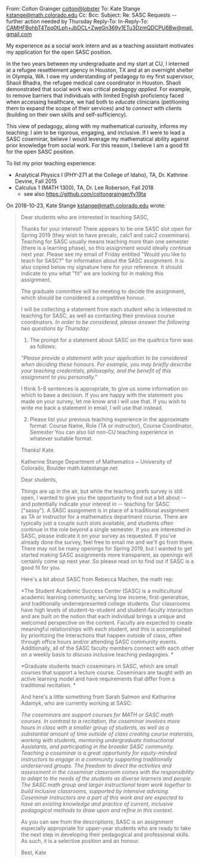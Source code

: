 From: Colton Grainger <colton@lobster>
To: Kate Stange <kstange@math.colorado.edu>
Cc: 
Bcc: 
Subject: Re: SASC Requests -- further action needed by Thursday
Reply-To: 
In-Reply-To: <CAMHFBohbT4Tpq0tLph+JbDCL+ZweGn369y1ETu3DzmQDCPU6Bw@mail.gmail.com>

My experience as a social work intern and as a teaching assistant motivates my application for the open SASC position.

In the two years between my undergraduate and my start at CU, I interned at a refugee resettlement agency in Houston, TX and at an overnight shelter in Olympia, WA. I owe my understanding of pedagogy to my first supervisor, Shaoli Bhadra, the refugee medical care coordinator in Houston. Shaoli demonstrated that social work was critical pedagogy *applied*. For example, to remove barriers that individuals with limited English proficiency faced when accessing healthcare, we had both to *educate* clinicians (petitioning them to expand the scope of their services) and to *connect* with clients (building on their own skills and self-sufficiency).

This view of pedagogy, along with my mathematical curiosity, informs my teaching: I aim to be rigorous, engaging, and inclusive. If I were to lead a SASC coseminar, believe I would leverage my mathematical ability against prior knowledge from social work. For this reason, I believe I am a good fit for the open SASC position.

To list my prior teaching experience:

- Analytical Physics I (PHY-271 at the College of Idaho), TA, Dr. Kathrine Devine, Fall 2015
- Calculus 1 (MATH 1300), TA, Dr. Lee Roberson, Fall 2018
    - see also <https://github.com/coltongrainger/fy19ta>

On 2018-10-23, Kate Stange <kstange@math.colorado.edu> wrote:

> Dear students who are interested in teaching SASC,
> 
> Thanks for your interest!  There appears to be one SASC slot open for
> Spring 2019 (they wish to have precalc, calc1 and calc2 coseminars).
> Teaching for SASC usually means teaching more than one semester (there is a
> learning phase), so this assignment would ideally continue next year.
> Please see my email of Friday entitled "Would you like to teach for SASC?"
> for information about the SASC assignment.  It is also copied below my
> signature here for your reference.  It should indicate to you what "fit" we
> are looking for in making this assignment.
> 
> The graduate committee will be meeting to decide the assignment, which
> should be considered a competitive honour.
> 
> I will be collecting a statement from each student who is interested in
> teaching for SASC, as well as contacting their previous course
> coordinators.  *In order to be considered, please answer the following two
> questions by Thursday:*
> 
> 1) The prompt for a statement about SASC on the qualtrics form was as
> follows:
> 
> *"Please provide a statement with your application to be considered when
> deciding these honours.  For example, you may briefly describe your
> teaching credentials, philosophy, and the benefit of this assignment to you
> personally."*
> 
> I think 5-8 sentences is appropriate, to give us some information on which
> to base a decision.  If you are happy with the statement you made on your
> survey, let me know and I will use that.  If you wish to write me back a
> statement in email, I will use that instead.
> 
> 2) Please list your previous teaching experience in the approximate format:
> Course Name, Role (TA or instructor), Course Coordinator, Semester
> You can also list non-CU teaching experience in whatever suitable format.
> 
> Thanks!
> Kate.
> 
> Katherine Stange
> Department of Mathematics ~ University of Colorado, Boulder
> math.katestange.net
> 
> Dear students,
> 
> Things are up in the air, but while the teaching prefs survey is still
> open, I wanted to give you the opportunity to find out a bit about -- and
> potentially indicate your interest in -- teaching for SASC ("sassy").  A
> SASC assignment is in place of a traditional assignment as TA or instructor
> for a mathematics department course.  There are typically just a couple
> such slots available, and students often continue in the role beyond a
> single semester.  If you are interested in SASC, please indicate it on your
> survey as requested.  If you've already done the survey, feel free to email
> me and we'll go from there.  There may not be many openings for Spring
> 2019, but I wanted to get started making SASC assignments more transparent,
> as openings will certainly come up next year.  So please read on to find
> out if SASC is a good fit for you.
> 
> Here's a bit about SASC from Rebecca Machen, the math rep:
> 
> *The Student Academic Success Center (SASC) is a multicultural academic
> learning community, serving low income, first-generation, and traditionally
> underrepresented college students. Our classrooms have high levels of
> student-to-student and student-faculty interaction and are built on the
> notion that each individual brings a unique and welcomed perspective on the
> content. Faculty are expected to create meaningful relationships with each
> student, and this is accomplished by prioritizing the interactions that
> happen outside of class, often through office hours and/or attending SASC
> community events. Additionally, all of the SASC faculty members connect
> with each other on a weekly basis to discuss inclusive teaching pedagogies.
> *
> 
> *Graduate students teach coseminars in SASC, which are small courses that
> support a lecture course. Coseminars are taught with an active learning
> model and have requirements that differ from a traditional recitation. *
> 
> 
> And here's a little something from Sarah Salmon and Katharine Adamyk, who
> are currently working at SASC:
> 
> 
> *The coseminars are support courses for MATH or SASC math courses. In
> contrast to a recitation, the coseminar involves more hours in class with a
> smaller group of students, as well as a substantial amount of time outside
> of class creating course materials, working with students, mentoring
> undergraduate Instructional Assistants, and participating in the broader
> SASC community.  Teaching a coseminar is a great opportunity for
> equity-minded instructors to engage in a community supporting traditionally
> underserved groups.  The freedom to direct the activities and assessment in
> the coseminar classroom comes with the responsibility to adapt to the needs
> of the students as diverse learners and people.  The SASC math group and
> larger instructional team work together to build inclusive classrooms,
> supported by intensive advising. Coseminar instructors are a part of this
> work and are expected to have an existing knowledge and practice of
> current, inclusive pedagogical methods to draw upon and refine in this
> context.*
> 
> As you can see from the descriptions, SASC is an assignment especially
> appropriate for upper-year students who are ready to take the next step in
> developing their pedagogical and professional skills.  As such, it is a
> selective position and an honour.
> 
> Best,
> Kate
